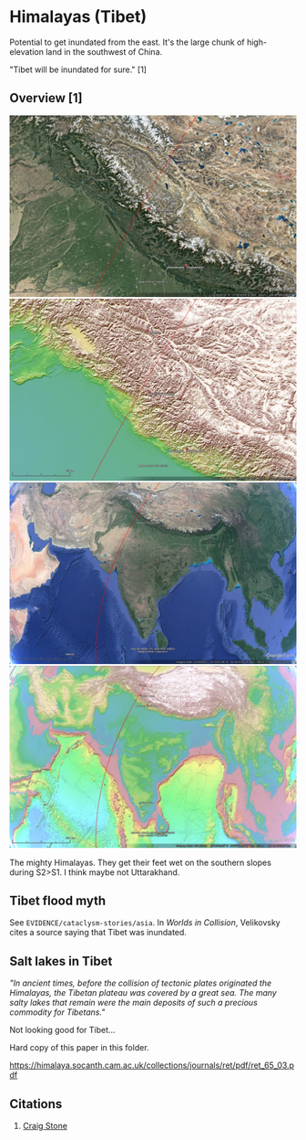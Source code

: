 # Himalayas (Tibet)

Potential to get inundated from the east. It's the large chunk of high-elevation land in the southwest of China.

"Tibet will be inundated for sure." [1]

## Overview [1]

![h1](img/himalayas1.jpg "h1")
![h2](img/himalayas2.jpg "h2")
![h3](img/himalayas3.jpg "h3")
![h4](img/himalayas4.jpg "h4")

The mighty Himalayas. They get their feet wet on the southern slopes during S2>S1. I think maybe not Uttarakhand.

## Tibet flood myth

See `EVIDENCE/cataclysm-stories/asia`. In *Worlds in Collision*, Velikovsky cites a source saying that Tibet was inundated.

## Salt lakes in Tibet

*"In ancient times, before the collision of tectonic plates originated the Himalayas, the Tibetan plateau was covered by a great sea. The many salty lakes that remain were the main deposits of such a precious commodity for Tibetans."*

Not looking good for Tibet...

Hard copy of this paper in this folder.

https://himalaya.socanth.cam.ac.uk/collections/journals/ret/pdf/ret_65_03.pdf

## Citations

1. [Craig Stone](https://nobulart.com)